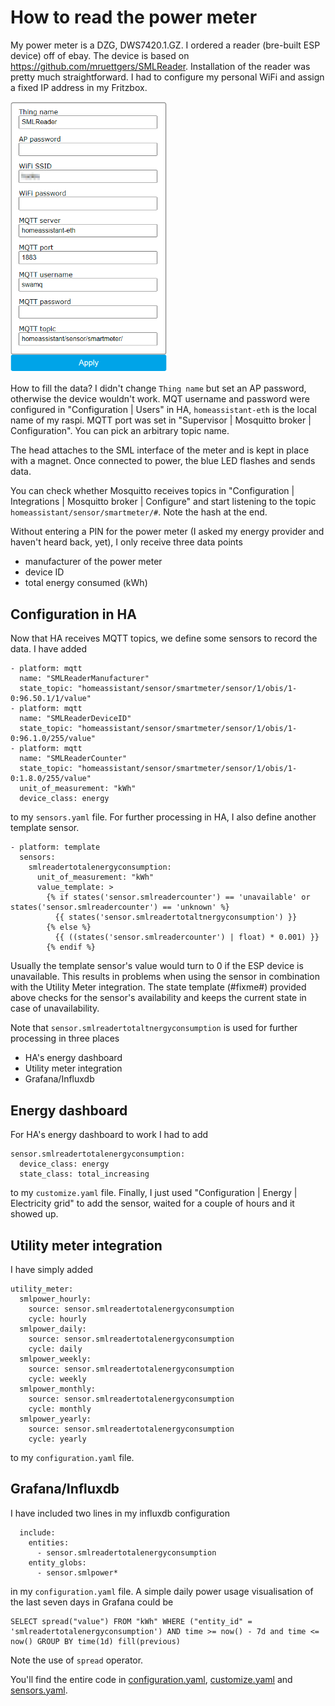 # How to read the power meter
My power meter is a DZG, DWS7420.1.GZ. I ordered a reader (bre-built ESP device) off of ebay.
The device is based on https://github.com/mruettgers/SMLReader. Installation of the reader was 
pretty much straightforward. I had to configure my personal WiFi and assign a fixed IP address 
in my Fritzbox.

<img src="./image/smlpower.png" width="250">

How to fill the data? I didn't change `Thing name` but set an AP password, otherwise the device wouldn't work.
MQT username and password were configured in "Configuration | Users" in HA, `homeassistant-eth` is the local name of my raspi.
MQTT port was set in "Supervisor | Mosquitto broker | Configuration". You can pick an arbitrary topic name.

The head attaches to the SML interface of the meter and is kept in place with a magnet. Once connected to power, the
blue LED flashes and sends data. 

You can check whether Mosquitto receives topics in "Configuration | Integrations | Mosquitto broker | Configure" and start 
listening to the topic `homeassistant/sensor/smartmeter/#`. Note the hash at the end.

Without entering a PIN for the power meter (I asked my energy provider and haven't heard back, yet), I only receive three data points
* manufacturer of the power meter
* device ID
* total energy consumed (kWh)

## Configuration in HA

Now that HA receives MQTT topics, we define some sensors to record the data. I have added 
```
- platform: mqtt
  name: "SMLReaderManufacturer"
  state_topic: "homeassistant/sensor/smartmeter/sensor/1/obis/1-0:96.50.1/1/value"
- platform: mqtt
  name: "SMLReaderDeviceID"
  state_topic: "homeassistant/sensor/smartmeter/sensor/1/obis/1-0:96.1.0/255/value"
- platform: mqtt
  name: "SMLReaderCounter"
  state_topic: "homeassistant/sensor/smartmeter/sensor/1/obis/1-0:1.8.0/255/value"
  unit_of_measurement: "kWh"
  device_class: energy
```
to my `sensors.yaml` file. For further processing in HA, I also define another template sensor.
```
- platform: template
  sensors:
    smlreadertotalenergyconsumption:
      unit_of_measurement: "kWh"
      value_template: >
        {% if states('sensor.smlreadercounter') == 'unavailable' or states('sensor.smlreadercounter') == 'unknown' %}
          {{ states('sensor.smlreadertotaltnergyconsumption') }}
        {% else %}
          {{ ((states('sensor.smlreadercounter') | float) * 0.001) }}
        {% endif %}
```
Usually the template sensor's value would turn to 0 if the ESP device is unavailable. This results in problems 
when using the sensor in combination with the Utility Meter integration. The state template (#fixme#) provided above checks 
for the sensor's availability and keeps the current state in case of unavailability.

Note that `sensor.smlreadertotaltnergyconsumption` is used for further processing 
in three places
* HA's energy dashboard
* Utility meter integration
* Grafana/Influxdb

## Energy dashboard
For HA's energy dashboard to work I had to add
```
sensor.smlreadertotalenergyconsumption:
  device_class: energy
  state_class: total_increasing
```
to my `customize.yaml` file. Finally, I just used "Configuration | Energy | Electricity grid" to add the sensor, waited for a couple of hours and it showed up.
## Utility meter integration
I have simply added 
```
utility_meter:
  smlpower_hourly:
    source: sensor.smlreadertotalenergyconsumption
    cycle: hourly
  smlpower_daily:
    source: sensor.smlreadertotalenergyconsumption
    cycle: daily
  smlpower_weekly:
    source: sensor.smlreadertotalenergyconsumption
    cycle: weekly
  smlpower_monthly:
    source: sensor.smlreadertotalenergyconsumption
    cycle: monthly
  smlpower_yearly:
    source: sensor.smlreadertotalenergyconsumption
    cycle: yearly
```
to my `configuration.yaml` file.
## Grafana/Influxdb
I have included two lines in my influxdb configuration
```
  include:
    entities:
      - sensor.smlreadertotalenergyconsumption
    entity_globs:
      - sensor.smlpower*
```
in my `configuration.yaml` file. A simple daily power usage visualisation of the last seven days in Grafana could be 
```
SELECT spread("value") FROM "kWh" WHERE ("entity_id" = 'smlreadertotalenergyconsumption') AND time >= now() - 7d and time <= now() GROUP BY time(1d) fill(previous)
```
Note the use of `spread` operator.

You'll find the entire code in [configuration.yaml](./configuration.yaml), [customize.yaml](./customize.yaml) and [sensors.yaml](./sensors.yaml).